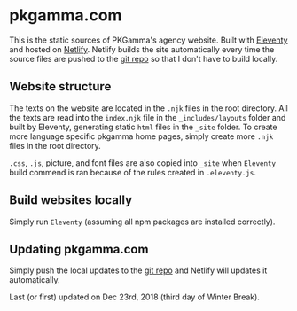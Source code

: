 # pkgamma.com

This is the static sources of PKGamma's agency website. Built with [Eleventy](https://www.11ty.io/) and hosted on [Netlify](https://www.netlify.com/). Netlify builds the site automatically every time the source files are pushed to the [git repo](https://github.com/pkgamma/pkgamma.com) so that I don't have to build locally.

## Website structure

The texts on the website are located in the `.njk` files in the root directory. All the texts are read into the `index.njk` file in the `_includes/layouts` folder and built by Eleventy, generating static `html` files in the `_site` folder. To create more language specific pkgamma home pages, simply create more `.njk` files in the root directory.

`.css`, `.js`, picture, and font files are also copied into `_site` when `Eleventy` build commend is ran because of the rules created in `.eleventy.js`.

## Build websites locally

Simply run `Eleventy` (assuming all npm packages are installed correctly).

## Updating pkgamma.com

Simply push the local updates to the [git repo](https://github.com/pkgamma/pkgamma.com) and Netlify will updates it automatically.

Last (or first) updated on Dec 23rd, 2018 (third day of Winter Break).